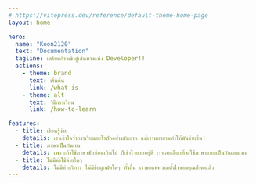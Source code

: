 ```yaml
---
# https://vitepress.dev/reference/default-theme-home-page
layout: home

hero:
  name: "Koon2120"
  text: "Documentation"
  tagline: เตรียมก้าวเข้าสู่เส้นทางแห่ง Developer!!
  actions:
    - theme: brand
      text: เริ่มต้น
      link: /what-is
    - theme: alt
      text: วิธีการเรียน
      link: /how-to-learn

features:
  - title: เรียนรู้ง่าย
    details: เราเข้าใจว่าการเรียนอะไรสักอย่างมันยาก แต่เราพยายามทำให้มันง่ายขึ้น!
  - title: ภาษาเป็นกันเอง
    details: เพราะถ้าใช้ภาษาซับซ้อนเกินไป ก็เข้าใจยากอยู่ดี เราเลยเลือกที่จะใช้ภาษาแบบเป็นกันเองแทน
  - title: ไม่มีค่าใช้จ่ายใดๆ
    details: ไม่มีค่าบริการ ไม่มีข้อผูกมัดใดๆ ทั้งสิ้น เราขอแค่ความตั้งใจของคุณก็พอแล้ว
---
```


